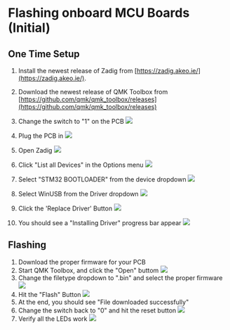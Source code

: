 # Flashing onboard MCU Boards (Initial)

## One Time Setup 
1. Install the newest release of Zadig from [https://zadig.akeo.ie/](https://zadig.akeo.ie/).
1. Download the newest release of QMK Toolbox from [https://github.com/qmk/qmk_toolbox/releases](https://github.com/qmk/qmk_toolbox/releases)
1. Change the switch to "1" on the PCB
    ![](images/initial_flash/switch1.jpg)
1. Plug the PCB in
    ![](images/initial_flash/plug-in.jpg)

1. Open Zadig
    ![](images/initial_flash/ZadigNormal.PNG)
1. Click "List all Devices" in the Options menu
    ![](images/initial_flash/ZadigListAll.PNG)
1. Select "STM32 BOOTLOADER" from the device dropdown
    ![](images/initial_flash/ZadigSTM32.PNG)
1. Select WinUSB from the Driver dropdown
    ![](images/initial_flash/ZadigWinUSB.PNG)
1. Click the 'Replace Driver' Button
    ![](images/initial_flash/ZadigReplace.PNG)
1. You should see a "Installing Driver" progress bar appear
    ![](images/initial_flash/ZadigInstallingDriver.PNG)

## Flashing
1. Download the proper firmware for your PCB
1. Start QMK Toolbox, and click the "Open" buttom
    ![](images/initial_flash/QMKToolbox.PNG)
1. Change the filetype dropdown to ".bin" and select the proper firmware
    ![](images/initial_flash/QMKToolboxBIN.PNG)
1. Hit the "Flash" Button
    ![](images/initial_flash/QMKToolboxFlash.PNG)
1. At the end, you should see "File downloaded successfully"
1. Change the switch back to "0" and hit the reset button
    ![](images/initial_flash/switch0.jpg)
1. Verify all the LEDs work
    ![](images/initial_flash/verify.jpg)
